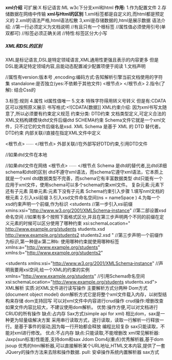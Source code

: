 **xml介绍**
	可扩展:X 标记语言:ML
	w3c下分支xml和html
	**作用:**
	1.作为配置文件
	2.存储数据在网络中传输
**xml与Html的区别**
	1.xml标签都是自定义的,而html都是预定义的
	2.xml的语法严格,html语法松散
	3,xml是存储数据的,html是展示数据
	语法介绍:
	//第一行必须定义为文档说明
	//有且只有一个根标签
	//属性值必须使用引号(单双都可)
	//标签必须正确关闭
	//特性:标签区分大小写
##### XML和DSL的区别
XML是标记语言,DSL是特定领域语言,XML通用性更强且表示的内容更多
但是DSL能满足特定领域内容,且能动态配置减少配置项便于阅读
1.文档声明
<?xml version='1,0' ?>
//属性有version:版本号
,encoding:编码方式:告知解析引擎当前文档使用的字符集
standalone:是否独立(yes:不依赖于其他文件)
<根节点>
</根节点>
2.指令(了解):
结合Css的
<?xml stylesheet type = "text/css" herf ="a.css"?>
3.标签:规则
4.属性
id属性值唯一
5.文本
特殊字符得用转义号转义
但是有:CDATA区可以按照原义展示
书写格式:<![CDATA[数据]]
XML约束介绍:
因为xml书写太随意了,所以必须要有约束定义规范
约束分类:
DTD约束
文档类型定义,可定义合法的XML文档构建模块dtd文件后缀dtd
SCHEMA约束
Schema文件它就是一个xml文件，只不过它的文件后缀名是xsd.
XML Schema 是基于 XML 的 DTD 替代者。
DTD约束
内部关联//直接在指定XML文件中定义
<!DOCTYPE 根节点名称(例如:students) [
DTD约束代码
]>
<根节点>
∙∙∙∙∙∙
</根节点>
外部关联//在外部写好DTD约束,引用DTD文件
<!DOCTYPE 根节点名称 SYSTEM “DTD文件的位置”>
//如果dtd文件在本地
<!DOCTYPE 根节点名称 PUBLIC "dtd文件名字" “DTD文件的位置URL”>
//如果dtd文件在网络
<根节点>
∙∙∙∙∙∙
</根节点
Schema
是dtd的替代者,比dtd详细
schema和dtd的区别
dtd不遵守xml语法，而schema它遵守xml语法，它本质上就是一个xml
dtd数据类型不完善，而schema它有丰富数据类型
dtd只能有一个应用于xml文件，使用schema可以多个schema约束xml文件。
复杂元素:元素下还有子元素
简单元素:元素下没有子元素
Schema约束引入步骤
1.填写nml文档的根元素
2.引入xsi前缀
3.引入xsd文件命名空间(ns = nameSpace )
4.为每一个xsd约束声明一个前缀,作为标识
<students
//第一步引入xsi前缀
xmins:xsi="http://www.w3.org/2001/XMLSchema‐instance"
//第二部设置xsd命名空间
//如果有多个按照下面格式区分,并且在第三步声明两个不同的前缀在定义元素的时候可以区分使用了哪种约束
xsi:schemaLocation="
http://www.example.org/students students.xsd
http://www.example.org/students2 students2.xsd
"
//第三步声明一个前缀作为标识,第一种是a:第二种b:
使用哪种约束就使用哪种标签
xmlns:a="http://www.example.org/students"
xmlns:b="http://www.example.org/students2"
>
<students
xmlns:xsi="http://www.w3.org/2001/XMLSchema‐instance"
//声明我要用xsi空间,给一个XML的约束的实例
xmlns="http://www.example.org/students"
//引用Schema命名空间
xsi:schemaLocation="http://www.example.org/students students.xsd">
</students>
XML解析
实质:对XML文件进行读写操作
主要解析方式分两种
Dom方式(document object model)
	dom解析方式它是将整个xml文件载入内存，以树型结构来存储
	dom支持回写 可以对xml文件中内容进行crud操作
	crud操作:增删改查
	如果文件内容比较大，不建议使用dom解析。
	优势:操作方便,可以对文档进行CRUD的所有操作
	缺点:占内存
Sax方式(simple api for xml)
	相比dom，sax是一种更为轻量级解决方案
	采用串行读取方式，逐行读取，读取一行解析一行释放一行。是基于事件的驱动,因为每一行开始都会释放
	编程比较复杂
	sax只能读取，不能对xml进行修改。
	优点:不占内存
	缺点:只能读取,不能增删改
xml常见解析器:
	Jaxp(sun标准)性能差,支持dom和sax
	Jdom
	Dom4j(重点)优秀解析器,基于dom
	jsoup 优秀的html解析器,可以直接解析某个URL地址,HTML文本内容,提供了一套JQuery的操作方法来去除和操作数据.
	pull: 安卓操作系统内置解析器 sax方式